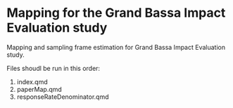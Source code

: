 # Mapping for the Grand Bassa Impact Evaluation study

Mapping and sampling frame estimation for Grand Bassa Impact Evaluation study.

Files shoudl be run in this order:
1) index.qmd
2) paperMap.qmd
3) responseRateDenominator.qmd
